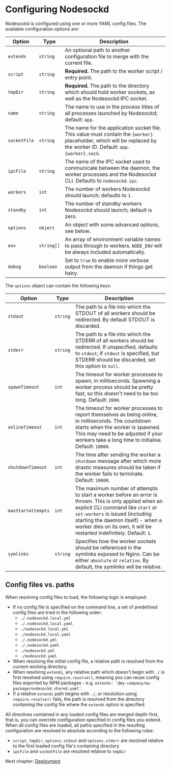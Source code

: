 # Configuring Nodesockd

Nodesockd is configured using one or more YAML config files. The available
configuration options are:

| Option       | Type       | Description                                                                                                                                                          |
|--------------|------------|----------------------------------------------------------------------------------------------------------------------------------------------------------------------|
| `extends`    | `string`   | An optional path to another configuration file to merge with the current file.                                                                                       |
| `script`     | `string`   | **Required.** The path to the worker script / entry point.                                                                                                           |
| `tmpDir`     | `string`   | **Required.** The path to the directory which should hold worker sockets, as well as the Nodesockd IPC socket.                                                       |
| `name`       | `string`   | The name to use in the process titles of all processes launched by Nodesockd; default: `app`.                                                                        |
| `socketFile` | `string`   | The name for the application socket file. This value must contain the `{worker}` placeholder, which will be replaced by the worker ID. Default: `app.{worker}.sock`. |
| `ipcFile`    | `string`   | The name of the IPC socket used to communicate between the daemon, the worker processes and the Nodesockd CLI. Defaults to `nodesockd.ipc`.                          |
| `workers`    | `int`      | The number of workers Nodesockd should launch; defaults to `1`.                                                                                                      |
| `standby`    | `int`      | The number of standby workers Nodesockd should launch; default is zero.                                                                                              |
| `options`    | `object`   | An object with some advanced options, see below.                                                                                                                     |
| `env`        | `string[]` | An array of environment variable names to pass through to workers. `NODE_ENV` will be always included automatically.                                                 |
| `debug`      | `boolean`  | Set to `true` to enable more verbose output from the daemon if things get hairy.                                                                                     |

The `options` object can contain the following keys:

| Option             | Type     | Description                                                                                                                                                                                                                                                                                    |
|--------------------|----------|------------------------------------------------------------------------------------------------------------------------------------------------------------------------------------------------------------------------------------------------------------------------------------------------|
| `stdout`           | `string` | The path to a file into which the STDOUT of all workers should be redirected. By default STDOUT is discarded.                                                                                                                                                                                  |
| `stderr`           | `string` | The path to a file into which the STDERR of all workers should be redirected. If unspecified, defaults to `stdout`; if `stdout` is specified, but STDERR should be discarded, set this option to `null`.                                                                                       |
| `spawnTimeout`     | `int`    | The timeout for worker processes to spawn, in milliseconds. Spawning a worker process should be pretty fast, so this doesn't need to be too long. Default: `2000`.                                                                                                                             |
| `onlineTimeout`    | `int`    | The timeout for worker processes to report themselves as being online, in milliseconds. The countdown starts when the worker is spawned. This may need to be adjusted if your workers take a long time to initialise. Default: `10000`.                                                        |
| `shutdownTimeout`  | `int`    | The time after sending the worker a `shutdown` message after which more drastic measures should be taken if the worker fails to terminate. Default: `10000`.                                                                                                                                   |
| `maxStartAttempts` | `int`    | The maximum number of attempts to start a worker before an error is thrown. This is only applied when an explicit CLI command like `start` or `set-workers` is issued (including starting the daemon itself) - when a worker dies on its own, it will be restarted indefinitely. Default: `1`. |
| `symlinks`         | `string` | Specifies how the worker sockets should be referenced in the symlinks exposed to Nginx. Can be either `absolute` or `relative`. By default, the symlinks will be relative.                                                                                                                     |


## Config files vs. paths

When resolving config files to load, the following logic is employed:
 - If no config file is specified on the command line,
   a set of predefined config files are tried in the following order:
   - `./.nodesockd.local.yml`
   - `./.nodesockd.local.yaml`
   - `./nodesockd.local.yml`
   - `./nodesockd.local.yaml`
   - `./.nodesockd.yml`
   - `./.nodesockd.yaml`
   - `./nodesockd.yml`
   - `./nodesockd.yaml`
 - When resolving the initial config file, a relative path is resolved
   from the current working directory.
 - When resolving `extends`, any relative path which doesn't begin with `./` is
   first resolved using `require.resolve()`, meaning you can reuse config files
   exported by NPM packages - e.g. `extends: '@my-company/my-package/nodesockd.shared.yaml'`.
 - If a relative `extends` path begins with `./`, or resolution using
   `require.resolve()` fails, the path is resolved from the directory containing
   the config file where the `extends` option is specified.

All directives contained in any loaded config files are merged depth-first,
that is, you can override configuration specified in config files you extend.
When all config files are loaded, all paths specified in the resulting
configuration are resolved to absolute according to the following rules:
 - `script`, `tmpDir`, `options.stdout` and `options.stderr` are resolved
   relative to the first loaded config file's containing directory
 - `ipcFile` and `socketFile` are resolved relative to `tmpDir`


Next chapter: [Deployment][1]


[1]: user/04-deployment.md
